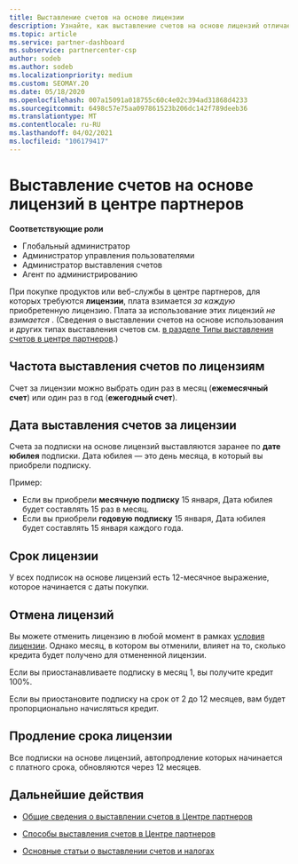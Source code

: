 ```yaml
---
title: Выставление счетов на основе лицензии
description: Узнайте, как выставление счетов на основе лицензий отличается от выставления счетов на основе использования в центре партнеров, включая счета за лицензию (не по использованию лицензий).
ms.topic: article
ms.service: partner-dashboard
ms.subservice: partnercenter-csp
author: sodeb
ms.author: sodeb
ms.localizationpriority: medium
ms.custom: SEOMAY.20
ms.date: 05/18/2020
ms.openlocfilehash: 007a15091a018755c60c4e02c394ad31868d4233
ms.sourcegitcommit: 6498c57e75aa097861523b206dc142f789deeb36
ms.translationtype: MT
ms.contentlocale: ru-RU
ms.lasthandoff: 04/02/2021
ms.locfileid: "106179417"
---
```

# <a name="license-based-billing-in-partner-center"></a>Выставление счетов на основе лицензий в центре партнеров

**Соответствующие роли**

- Глобальный администратор
- Администратор управления пользователями
- Администратор выставления счетов
- Агент по администрированию

При покупке продуктов или веб-службы в центре партнеров, для которых требуются **лицензии**, плата взимается *за каждую* приобретенную лицензию. Плата за использование этих лицензий *не взимается* . (Сведения о выставлении счетов на основе использования и других типах выставления счетов см. [в разделе Типы выставления счетов в центре партнеров](billing-different-types.md).)

## <a name="license-billing-frequency"></a>Частота выставления счетов по лицензиям

Счет за лицензии можно выбрать один раз в месяц (**ежемесячный счет**) или один раз в год (**ежегодный счет**). 

## <a name="billing-date-for-licenses"></a>Дата выставления счетов за лицензии

Счета за подписки на основе лицензий выставляются заранее по **дате юбилея** подписки. Дата юбилея — это день месяца, в который вы приобрели подписку.

Пример:

- Если вы приобрели **месячную подписку** 15 января, Дата юбилея будет составлять 15 раз в месяц.
- Если вы приобрели **годовую подписку** 15 января, Дата юбилея будет составлять 15 января каждого года.

## <a name="license-term"></a>Срок лицензии

У всех подписок на основе лицензий есть 12-месячное выражение, которое начинается с даты покупки.

## <a name="license-cancellation"></a>Отмена лицензий

Вы можете отменить лицензию в любой момент в рамках [условия лицензии](#license-term). Однако месяц, в котором вы отменили, влияет на то, сколько кредита будет получено для отмененной лицензии.

Если вы приостанавливаете подписку в месяц 1, вы получите кредит 100%.

Если вы приостановите подписку на срок от 2 до 12 месяцев, вам будет пропорционально начисляться кредит.

## <a name="license-renewal"></a>Продление срока лицензии

Все подписки на основе лицензий, автопродление которых начинается с платного срока, обновляются через 12 месяцев.

## <a name="next-steps"></a>Дальнейшие действия

- [Общие сведения о выставлении счетов в Центре партнеров](billing-basics.md)

- [Способы выставления счетов в Центре партнеров](billing-different-types.md)

- [Основные статьи о выставлении счетов и налогах](billing.md)

